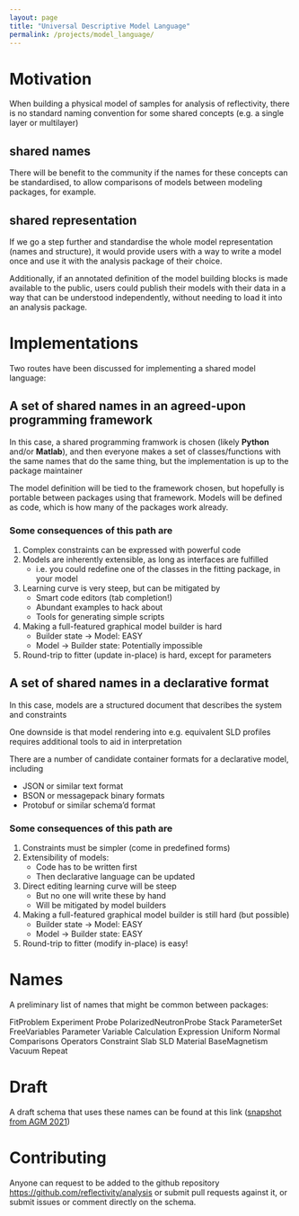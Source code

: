 ```yaml
---
layout: page
title: "Universal Descriptive Model Language"
permalink: /projects/model_language/
---
```


# Motivation
When building a physical model of samples for analysis of reflectivity, there is no standard naming convention for some shared concepts (e.g. a single layer or multilayer)

## shared names
There will be benefit to the community if the names for these concepts can be standardised, to allow comparisons of models between modeling packages, for example.

## shared representation
If we go a step further and standardise the whole model representation (names and structure), it would provide users with a way to write a model once and use it with the analysis package of their choice.  

Additionally, if an annotated definition of the model building blocks is made available to the public, users could publish their models with their data in a way that can be understood independently, without needing to load it into an analysis package.


# Implementations
Two routes have been discussed for implementing a shared model language: 

## A set of shared names in an agreed-upon programming framework
In this case, a shared programming framwork is chosen (likely **Python** and/or **Matlab**), and then everyone makes a set of classes/functions with the same names that do the same thing, but the implementation is up to the package maintainer

The model definition will be tied to the framework chosen, but hopefully is portable between packages using that framework.  Models will be defined as code, which is how many of the packages work already.

### Some consequences of this path are
1. Complex constraints can be expressed with powerful code
1. Models are inherently extensible, as long as interfaces are fulfilled
   - i.e. you could redefine one of the classes in the fitting package, in your model
1. Learning curve is very steep, but can be mitigated by
   - Smart code editors (tab completion!)
   - Abundant examples to hack about
   - Tools for generating simple scripts
1. Making a full-featured graphical model builder is hard
   - Builder state -> Model: EASY
   - Model -> Builder state: Potentially impossible
1. Round-trip to fitter (update in-place) is hard, except for parameters

## A set of shared names in a declarative format
In this case, models are a structured document that describes the system and constraints

One downside is that model rendering into e.g. equivalent SLD profiles requires additional tools to aid in interpretation

There are a number of candidate container formats for a declarative model, including
- JSON or similar text format
- BSON or messagepack binary formats
- Protobuf or similar schema’d format

### Some consequences of this path are
1. Constraints must be simpler (come in predefined forms)
1. Extensibility of models:
   - Code has to be written first
   - Then declarative language can be updated
1. Direct editing learning curve will be steep
   - But no one will write these by hand
   - Will be mitigated by model builders
1. Making a full-featured graphical model builder is still hard (but possible)
   - Builder state -> Model: EASY
   - Model -> Builder state: EASY
1. Round-trip to fitter (modify in-place) is easy!

# Names
A preliminary list of names that might be common between packages:

FitProblem
Experiment
Probe
PolarizedNeutronProbe
Stack
ParameterSet
FreeVariables
Parameter
Variable
Calculation
Expression
Uniform
Normal
Comparisons
Operators
Constraint
Slab
SLD
Material
BaseMagnetism
Vacuum
Repeat

# Draft
A draft schema that uses these names can be found at this link ([snapshot from AGM 2021](https://github.com/reflectivity/analysis/blob/75c9b913c2369f8952d3de35a5d284ac474d181b/model_language/refl1d.schema.json))

# Contributing
Anyone can request to be added to the github repository https://github.com/reflectivity/analysis or submit pull requests against it, or submit issues or comment directly on the schema.